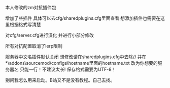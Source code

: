 本人修改的zm对抗插件包  

增加了些插件 具体可以去cfg/sharedplugins.cfg里面查看 想添加插件也需要在这里根据格式写清楚  

对cfg/server.cfg进行汉化 并进行小部分修改  

所有对抗配置取消了lerp限制  

服务器中文名插件默认关闭 想修改请在sharedplugins.cfg中去除// 并在*\addons\sourcemod\configs\hostname里面的hostname.txt 改为你想要的服务器名 只能一行！不建议太长! 保存格式需要为UTF-8！

别问我怎么用来启动。B站又不是没有教程。自己去找。  